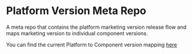 # Platform Version Meta Repo

A meta repo that contains the platform marketing version release flow and maps marketing version to individual component versions.

You can find the current Platform to Component version mapping [here](./versions)
